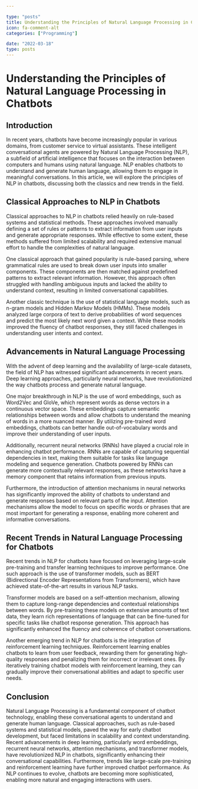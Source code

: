 ```yaml
---

type: "posts"
title: Understanding the Principles of Natural Language Processing in Chatbots
icon: fa-comment-alt
categories: ["Programming"]

date: "2022-03-18"
type: posts
---
```





# Understanding the Principles of Natural Language Processing in Chatbots

## Introduction

In recent years, chatbots have become increasingly popular in various domains, from customer service to virtual assistants. These intelligent conversational agents are powered by Natural Language Processing (NLP), a subfield of artificial intelligence that focuses on the interaction between computers and humans using natural language. NLP enables chatbots to understand and generate human language, allowing them to engage in meaningful conversations. In this article, we will explore the principles of NLP in chatbots, discussing both the classics and new trends in the field.

## Classical Approaches to NLP in Chatbots

Classical approaches to NLP in chatbots relied heavily on rule-based systems and statistical methods. These approaches involved manually defining a set of rules or patterns to extract information from user inputs and generate appropriate responses. While effective to some extent, these methods suffered from limited scalability and required extensive manual effort to handle the complexities of natural language.

One classical approach that gained popularity is rule-based parsing, where grammatical rules are used to break down user inputs into smaller components. These components are then matched against predefined patterns to extract relevant information. However, this approach often struggled with handling ambiguous inputs and lacked the ability to understand context, resulting in limited conversational capabilities.

Another classic technique is the use of statistical language models, such as n-gram models and Hidden Markov Models (HMMs). These models analyzed large corpora of text to derive probabilities of word sequences and predict the most likely next word given a context. While these models improved the fluency of chatbot responses, they still faced challenges in understanding user intents and context.

## Advancements in Natural Language Processing

With the advent of deep learning and the availability of large-scale datasets, the field of NLP has witnessed significant advancements in recent years. Deep learning approaches, particularly neural networks, have revolutionized the way chatbots process and generate natural language.

One major breakthrough in NLP is the use of word embeddings, such as Word2Vec and GloVe, which represent words as dense vectors in a continuous vector space. These embeddings capture semantic relationships between words and allow chatbots to understand the meaning of words in a more nuanced manner. By utilizing pre-trained word embeddings, chatbots can better handle out-of-vocabulary words and improve their understanding of user inputs.

Additionally, recurrent neural networks (RNNs) have played a crucial role in enhancing chatbot performance. RNNs are capable of capturing sequential dependencies in text, making them suitable for tasks like language modeling and sequence generation. Chatbots powered by RNNs can generate more contextually relevant responses, as these networks have a memory component that retains information from previous inputs.

Furthermore, the introduction of attention mechanisms in neural networks has significantly improved the ability of chatbots to understand and generate responses based on relevant parts of the input. Attention mechanisms allow the model to focus on specific words or phrases that are most important for generating a response, enabling more coherent and informative conversations.

## Recent Trends in Natural Language Processing for Chatbots

Recent trends in NLP for chatbots have focused on leveraging large-scale pre-training and transfer learning techniques to improve performance. One such approach is the use of transformer models, such as BERT (Bidirectional Encoder Representations from Transformers), which have achieved state-of-the-art results in various NLP tasks.

Transformer models are based on a self-attention mechanism, allowing them to capture long-range dependencies and contextual relationships between words. By pre-training these models on extensive amounts of text data, they learn rich representations of language that can be fine-tuned for specific tasks like chatbot response generation. This approach has significantly enhanced the fluency and coherence of chatbot conversations.

Another emerging trend in NLP for chatbots is the integration of reinforcement learning techniques. Reinforcement learning enables chatbots to learn from user feedback, rewarding them for generating high-quality responses and penalizing them for incorrect or irrelevant ones. By iteratively training chatbot models with reinforcement learning, they can gradually improve their conversational abilities and adapt to specific user needs.

## Conclusion

Natural Language Processing is a fundamental component of chatbot technology, enabling these conversational agents to understand and generate human language. Classical approaches, such as rule-based systems and statistical models, paved the way for early chatbot development, but faced limitations in scalability and context understanding. Recent advancements in deep learning, particularly word embeddings, recurrent neural networks, attention mechanisms, and transformer models, have revolutionized NLP in chatbots, significantly enhancing their conversational capabilities. Furthermore, trends like large-scale pre-training and reinforcement learning have further improved chatbot performance. As NLP continues to evolve, chatbots are becoming more sophisticated, enabling more natural and engaging interactions with users.